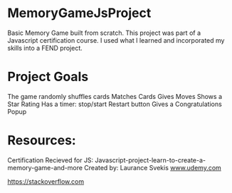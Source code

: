 # MemoryGameJsProject
  Basic Memory Game built from scratch. This project was part of a Javascript certification course. I used what I learned and   incorporated my skills into a FEND project.

# Project Goals
  The game randomly shuffles cards
  Matches Cards
  Gives Moves
  Shows a Star Rating
  Has a timer: stop/start
  Restart button
  Gives a Congratulations Popup
  
 # Resources:
   Certification Recieved for JS: Javascript-project-learn-to-create-a-memory-game-and-more
   Created by: Laurance Svekis
   www.udemy.com
   
 
   https://stackoverflow.com
 
